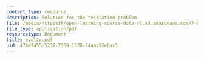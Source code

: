 ```yaml
---
content_type: resource
description: Solution for the recitation problem.
file: /media/https%3A/open-learning-course-data-rc.s3.amazonaws.com/7-012-introduction-to-biology-fall-2004/47be745552377359137874aaa52ebac5_evol2a.pdf
file_type: application/pdf
resourcetype: Document
title: evol2a.pdf
uid: 47be7455-5237-7359-1378-74aaa52ebac5
---
```

